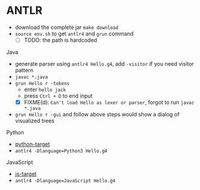 # ANTLR

- download the complete jar `make download`
- `source env.sh` to get `antlr4` and `grun` command
  - [ ] TODO: the path is hardcoded

Java

- generate parser using `antlr4 Hello.g4`, add `-visitor` if you need visitor pattern
- `javac *.java`
- `grun Hello r -tokens`
  - enter `hello jack`
  - press `Ctrl + D` to end input
  - [x] FIXME(d): `Can't load Hello as lexer or parser`, forgot to run `javac *.java`
- `grun Hello r -gui` and follow above steps would show a dialog of visualized trees

Python

- [python-target](https://github.com/antlr/antlr4/blob/master/doc/python-target.md)
- `antlr4 -Dlanguage=Python3 Hello.g4`

JavaScript

- [js-target](https://github.com/antlr/antlr4/blob/master/doc/javascript-target.md)
- `antlr4 -Dlanguage=JavaScript Hello.g4`
